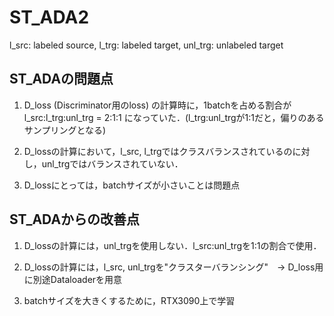 # ST_ADA2

l_src: labeled source, l_trg: labeled target, unl_trg: unlabeled target


## ST_ADAの問題点
1. D_loss (Discriminator用のloss) の計算時に，1batchを占める割合が l_src:l_trg:unl_trg = 2:1:1 になっていた．(l_trg:unl_trgが1:1だと，偏りのあるサンプリングとなる)

2. D_lossの計算において，l_src, l_trgではクラスバランスされているのに対し，unl_trgではバランスされていない．

3. D_lossにとっては，batchサイズが小さいことは問題点


## ST_ADAからの改善点
1. D_lossの計算には，unl_trgを使用しない．l_src:unl_trgを1:1の割合で使用．

2. D_lossの計算には，l_src, unl_trgを"クラスターバランシング"　→ D_loss用に別途Dataloaderを用意

3. batchサイズを大きくするために，RTX3090上で学習

